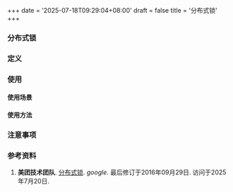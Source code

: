 +++
date = '2025-07-18T09:29:04+08:00'
draft = false
title = '分布式锁'
+++
### 分布式锁
### 定义
### 使用
#### 使用场景
#### 使用方法
### 注意事项
### 参考资料
1. **美团技术团队**. [分布式锁](https://tech.meituan.com/2016/09/29/distributed-system-mutually-exclusive-idempotence-cerberus-gtis.html). *google*. 最后修订于2016年09月29日. 访问于2025年7月20日.

